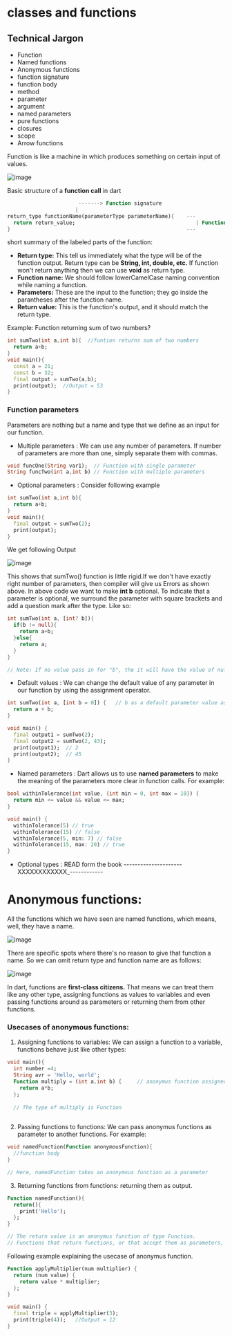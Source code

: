 # classes and functions

## Technical Jargon
* Function
* Named functions
* Anonymous functions
* function signature
* function body
* method
* parameter
* argument
* named parameters
* pure functions
* closures
* scope
* Arrow functions

Function is like a machine in which produces something on certain input of values.

![image](https://user-images.githubusercontent.com/32765126/132250278-e20cb871-073e-4836-91b5-aea0392e742d.png)

Basic structure of a **function call** in dart

```Dart       
                       -------> Function signature
                      |
return_type functionName(parameterType parameterName){    ---
  return return_value;                                       | Function body
}                                                         ---
```
short summary of the labeled parts of the function:
* **Return type:**  This tell us immediately what the type will be of the function output. Return type can be **String, int, double, etc.** If function won't return anything then we can use **void** as return type.
* **Function name:** We should follow lowerCamelCase naming convention while naming a function.
* **Parameters:** These are the input to the function; they go inside the parantheses after the function name.
* **Return value:** This is the function's output, and it should match the return type.

Example: Function returning sum of two numbers?
```Dart
int sumTwo(int a,int b){  //funtion returns sum of two numbers
  return a+b;
}
void main(){
  const a = 21;
  const b = 32;
  final output = sumTwo(a,b);
  print(output);  //Output = 53
}
```

### Function parameters
Parameters are nothing but a name and type that we define as an input for our function. 
* Multiple parameters : We can use any number of parameters. If number of parameters are more than one, simply separate them with commas.
```dart
void funcOne(String var1);  // Function with single parameter
String funcTwo(int a,int b) // Function with multiple parameters
```

* Optional parameters : Consider following example
```dart
int sumTwo(int a,int b){
  return a+b;
}
void main(){
  final output = sumTwo(2);
  print(output);
}
```
We get following Output

![image](https://user-images.githubusercontent.com/32765126/132304758-5ddfbb3e-3901-4fc8-be9c-ba7a663cf742.png)

This shows that sumTwo() function is little rigid.If we don't have exactly right number of parameters, then compiler will give us Errors as shown above.
In above code we want to make **int b** optional. To indicate that a parameter is optional, we surround the parameter with square brackets and add a question mark after the type. Like so:
```dart
int sumTwo(int a, [int? b]){ 
  if(b != null){
    return a+b;
  }else{
    return a;
  }
}

// Note: If no value pass in for "b", the it will have the value of null, which means "no value".
```

* Default values : We can change the default value of any parameter in our function by using the assignment operator.
```Dart
int sumTwo(int a, [int b = 0]) {   // b as a default parameter value as 0
  return a + b;
}

void main() {
  final output1 = sumTwo(2);
  final output2 = sumTwo(2, 43);
  print(output1);  // 2
  print(output2);  // 45
}
```

* Named parameters : Dart allows us to use **named parameters** to make the meaning of the parameters more clear in function calls. For example:
```Dart
bool withinTolerance(int value, {int min = 0, int max = 10}) {
  return min <= value && value <= max;
}

void main() {
  withinTolerance(5) // true
  withinTolerance(15) // false
  withinTolerance(5, min: 7) // false
  withinTolerance(15, max: 20) // true
}
```

* Optional types :  READ form the book ---------------------XXXXXXXXXXXX_------------

# Anonymous functions:

All the functions which we have seen are named functions, which means, well, they have a name.

![image](https://user-images.githubusercontent.com/32765126/132331126-a01ce8d7-f43d-4c92-9eed-2c2d909ca58e.png)

There are specific spots where there's no reason to give that function a name. So we can omit return type and function name are as follows:

![image](https://user-images.githubusercontent.com/32765126/132331448-5adeee1c-5194-4edf-b413-3d2429f775b6.png)

In dart, functions are **first-class citizens.** That means we can treat them like any other type, assigning functions as values to variables and even passing functions around as parameters or returning them from other functions.


### Usecases of anonymous functions:

1. Assigning functions to variables: We can assign a function to a variable, functions behave just like other types:

```Dart
void main(){
  int number =4;
  String avr = 'Hello, world';
  Function multiply = (int a,int b) {     // anonymus function assigned to a variable multiply.
    return a*b;
  };
  
  // The type of multiply is Function
  
```

2. Passing functions to functions: We can pass anonymus functions as parameter to another functions. For example:

```dart
void namedFunction(Function anonymousFunction){
  //function body
}

// Here, namedFunction takes an anonymous function as a parameter
```

3. Returning functions from functions: returning them as output.
```dart
Function namedFunction(){
  return(){
    print('Hello');
  };
}

// The return value is an anonymus function of type Function.
// Functions that return functions, or that accept them as parameters, are called **higher order functions.**
```


Following example explaining the usecase of anonymus function.

```Dart
Function applyMultiplier(num multiplier) {
  return (num value) {
    return value * multiplier;
  };
}

void main() {
  final triple = applyMultiplier(3);
  print(triple(4));   //Output = 12
}

```



